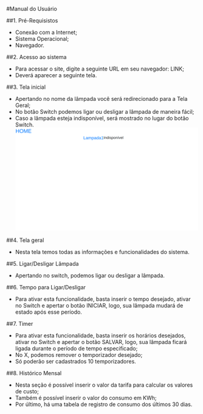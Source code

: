#Manual do Usuário

##1. Pré-Requisistos
- Conexão com a Internet;
- Sistema Operacional;
- Navegador.

##2. Acesso ao sistema
- Para acessar o site, digite a seguinte URL em seu navegador: LINK;
- Deverá aparecer a seguinte tela.

##3. Tela inicial
- Apertando no nome da lâmpada você será redirecionado para a Tela Geral;
- No botão Switch podemos ligar ou desligar a lâmpada de maneira fácil;
- Caso a lâmpada esteja indisponível, será mostrado no lugar do botão Switch.
![Alt Text](img/Indisponivel.png)

##4. Tela geral
- Nesta tela temos todas as informações e funcionalidades do sistema.

##5. Ligar/Desligar Lâmpada
- Apertando no switch, podemos ligar ou desligar a lâmpada.

##6. Tempo para Ligar/Desligar
- Para ativar esta funcionalidade, basta inserir o tempo desejado, ativar no Switch e apertar o botão INICIAR, logo, sua lâmpada mudará de estado após esse período.

##7. Timer
- Para ativar esta funcionalidade, basta inserir os horários desejados, ativar no Switch e apertar o botão SALVAR, logo, sua lâmpada ficará ligada durante o período de tempo especificado;
- No X, podemos remover o temporizador desejado;
- Só poderão ser cadastrados 10 temporizadores.

##8. Histórico Mensal
- Nesta seção é possível inserir o valor da tarifa para calcular os valores de custo;
- Também é possível inserir o valor do consumo em KWh;
- Por último, há uma tabela de registro de consumo dos últimos 30 dias.